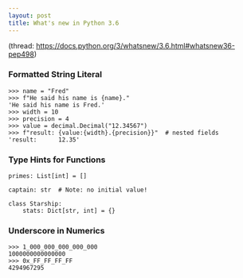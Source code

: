 ```yaml
---
layout: post
title: What's new in Python 3.6
---
```

(thread: https://docs.python.org/3/whatsnew/3.6.html#whatsnew36-pep498)

### Formatted String Literal

```
>>> name = "Fred"
>>> f"He said his name is {name}."
'He said his name is Fred.'
>>> width = 10
>>> precision = 4
>>> value = decimal.Decimal("12.34567")
>>> f"result: {value:{width}.{precision}}"  # nested fields
'result:      12.35'
```

### Type Hints for Functions

```
primes: List[int] = []

captain: str  # Note: no initial value!

class Starship:
    stats: Dict[str, int] = {}
```

### Underscore in Numerics

```
>>> 1_000_000_000_000_000
1000000000000000
>>> 0x_FF_FF_FF_FF
4294967295
```

